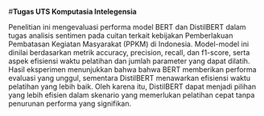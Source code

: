 #**Tugas UTS Komputasia Intelegensia**

Penelitian ini mengevaluasi performa model BERT dan DistilBERT dalam tugas analisis sentimen pada cuitan terkait kebijakan Pemberlakuan Pembatasan Kegiatan Masyarakat (PPKM) di Indonesia. 
Model-model ini dinilai berdasarkan metrik accuracy, precision, recall, dan f1-score, serta aspek efisiensi waktu pelatihan dan jumlah parameter yang dapat dilatih. 
Hasil eksperimen menunjukkan bahwa bahwa BERT memberikan performa evaluasi yang unggul, sementara DistilBERT menawarkan efisiensi waktu pelatihan yang lebih baik. 
Oleh karena itu, DistilBERT dapat menjadi pilihan yang lebih efisien dalam skenario yang memerlukan pelatihan cepat tanpa penurunan performa yang signifikan.
